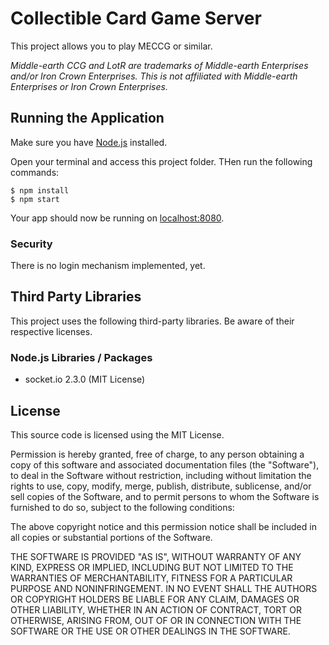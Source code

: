 # Collectible Card Game Server

This project allows you to play MECCG or similar.

*Middle-earth CCG and LotR are trademarks of Middle-earth Enterprises and/or Iron Crown Enterprises. This is not affiliated with Middle-earth Enterprises or Iron Crown Enterprises.*

## Running the Application

Make sure you have [Node.js](http://nodejs.org/) installed.

Open your terminal and access this project folder. THen run the following commands:

```
$ npm install
$ npm start
```

Your app should now be running on [localhost:8080](http://localhost:8080/).

### Security

There is no login mechanism implemented, yet.

## Third Party Libraries

This project uses the following third-party libraries. Be aware of their respective licenses.

### Node.js Libraries / Packages

* socket.io 2.3.0 (MIT License)

## License

This source code is licensed using the MIT License.

Permission is hereby granted, free of charge, to any person obtaining a copy
of this software and associated documentation files (the "Software"), to deal
in the Software without restriction, including without limitation the rights
to use, copy, modify, merge, publish, distribute, sublicense, and/or sell
copies of the Software, and to permit persons to whom the Software is
furnished to do so, subject to the following conditions:

The above copyright notice and this permission notice shall be included in all
copies or substantial portions of the Software.

THE SOFTWARE IS PROVIDED "AS IS", WITHOUT WARRANTY OF ANY KIND, EXPRESS OR
IMPLIED, INCLUDING BUT NOT LIMITED TO THE WARRANTIES OF MERCHANTABILITY,
FITNESS FOR A PARTICULAR PURPOSE AND NONINFRINGEMENT. IN NO EVENT SHALL THE
AUTHORS OR COPYRIGHT HOLDERS BE LIABLE FOR ANY CLAIM, DAMAGES OR OTHER
LIABILITY, WHETHER IN AN ACTION OF CONTRACT, TORT OR OTHERWISE, ARISING FROM,
OUT OF OR IN CONNECTION WITH THE SOFTWARE OR THE USE OR OTHER DEALINGS IN THE
SOFTWARE.
